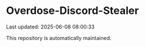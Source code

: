# Overdose-Discord-Stealer

Last updated: 2025-06-08 08:00:33

This repository is automatically maintained.
